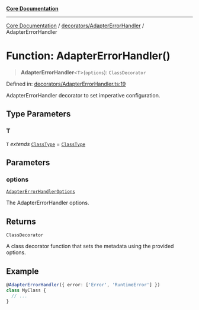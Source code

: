 [**Core Documentation**](../../../README.md)

***

[Core Documentation](../../../README.md) / [decorators/AdapterErrorHandler](../README.md) / AdapterErrorHandler

# Function: AdapterErrorHandler()

> **AdapterErrorHandler**\<`T`\>(`options`): `ClassDecorator`

Defined in: [decorators/AdapterErrorHandler.ts:19](https://github.com/stonemjs/core/blob/b1f29857c7f1e529739f22d486494bed3b22d2c6/src/decorators/AdapterErrorHandler.ts#L19)

AdapterErrorHandler decorator to set imperative configuration.

## Type Parameters

### T

`T` *extends* [`ClassType`](../../../declarations/type-aliases/ClassType.md) = [`ClassType`](../../../declarations/type-aliases/ClassType.md)

## Parameters

### options

[`AdapterErrorHandlerOptions`](../../../declarations/interfaces/AdapterErrorHandlerOptions.md)

The AdapterErrorHandler options.

## Returns

`ClassDecorator`

A class decorator function that sets the metadata using the provided options.

## Example

```typescript
@AdapterErrorHandler({ error: ['Error', 'RuntimeError'] })
class MyClass {
  // ...
}
```
